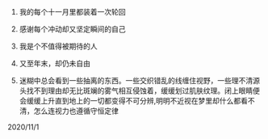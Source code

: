 1. 我的每个十一月里都装着一次轮回 

2. 感谢每个冲动却又坚定瞬间的自己 

3. 我是个不值得被期待的人 

4. 又至年末，却仍未自由

5. 迷糊中总会看到一些抽离的东西。一些交织错乱的线缠住视野，一些理不清源头找不到理由却无比斑斓的雾气相互侵蚀着，缓缓划过肌肤纹理。闭上眼睛便会缓缓上升直到地上的一切都变得不可分辨,明明不近视在梦里却什么都看不清，怎么连视力也遵循守恒定律

2020/11/1